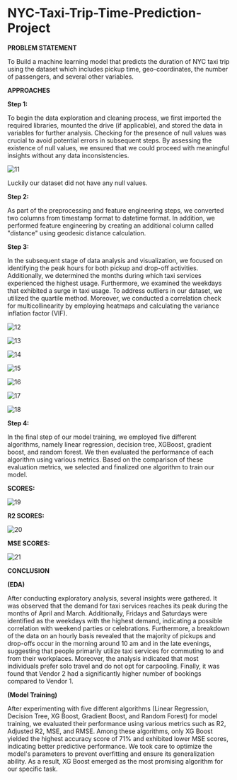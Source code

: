 # NYC-Taxi-Trip-Time-Prediction-Project

**PROBLEM STATEMENT**

To Build a machine learning model that predicts the duration of NYC taxi trip using the dataset which includes pickup time, geo-coordinates, the number of passengers, and several other variables.

**APPROACHES**

**Step 1:**

To begin the data exploration and cleaning process, we first imported the required libraries, mounted the drive (if applicable), and stored the data in variables for further analysis. Checking for the presence of null values was crucial to avoid potential errors in subsequent steps. By assessing the existence of null values, we ensured that we could proceed with meaningful insights without any data inconsistencies.

![11](https://github.com/KamalRawalCS/NYC-Taxi-Trip-Time-Prediction-Project/assets/138231554/1f3ef98e-8325-4e1c-9bb8-72a1e09e80b7)

Luckily our dataset did not have any null values.

**Step 2:**

As part of the preprocessing and feature engineering steps, we converted two columns from timestamp format to datetime format. In addition, we performed feature engineering by creating an additional column called "distance" using geodesic distance calculation.

**Step 3:**

In the subsequent stage of data analysis and visualization, we focused on identifying the peak hours for both pickup and drop-off activities. Additionally, we determined the months during which taxi services experienced the highest usage. Furthermore, we examined the weekdays that exhibited a surge in taxi usage. To address outliers in our dataset, we utilized the quartile method. Moreover, we conducted a correlation check for multicollinearity by employing heatmaps and calculating the variance inflation factor (VIF).

![12](https://github.com/KamalRawalCS/NYC-Taxi-Trip-Time-Prediction-Project/assets/138231554/440612ed-45dc-43a3-bf76-173b9d0c5ef8)

![13](https://github.com/KamalRawalCS/NYC-Taxi-Trip-Time-Prediction-Project/assets/138231554/84ec9b39-a1f2-46f0-ae3c-777b5d7dba9f)

![14](https://github.com/KamalRawalCS/NYC-Taxi-Trip-Time-Prediction-Project/assets/138231554/890048f3-726a-4614-bd80-eda72abe3da4)

![15](https://github.com/KamalRawalCS/NYC-Taxi-Trip-Time-Prediction-Project/assets/138231554/004b68c8-65f1-4889-bfbe-e70932e2245d)

![16](https://github.com/KamalRawalCS/NYC-Taxi-Trip-Time-Prediction-Project/assets/138231554/d1335f3d-9745-4b47-bee4-292d4d25ee49)

![17](https://github.com/KamalRawalCS/NYC-Taxi-Trip-Time-Prediction-Project/assets/138231554/4a00ecc6-7b0b-442f-8cf5-b1311c788ac0)

![18](https://github.com/KamalRawalCS/NYC-Taxi-Trip-Time-Prediction-Project/assets/138231554/0bfa2196-2f0b-4e1a-82f2-39dcd1a622b8)


**Step 4:**

In the final step of our model training, we employed five different algorithms, namely linear regression, decision tree, XGBoost, gradient boost, and random forest. We then evaluated the performance of each algorithm using various metrics. Based on the comparison of these evaluation metrics, we selected and finalized one algorithm to train our model.

**SCORES:**

![19](https://github.com/KamalRawalCS/NYC-Taxi-Trip-Time-Prediction-Project/assets/138231554/33e535e8-fadd-4348-9789-23cc1ca2a996)


**R2 SCORES:**

![20](https://github.com/KamalRawalCS/NYC-Taxi-Trip-Time-Prediction-Project/assets/138231554/887e57dc-dcf6-491b-8a6e-25a8a5a5e883)


**MSE SCORES:**

![21](https://github.com/KamalRawalCS/NYC-Taxi-Trip-Time-Prediction-Project/assets/138231554/5dd6c4ef-e628-4f34-b238-6543e66d2605)

**CONCLUSION**

**(EDA)**

After conducting exploratory analysis, several insights were gathered. It was observed that the demand for taxi services reaches its peak during the months of April and March. Additionally, Fridays and Saturdays were identified as the weekdays with the highest demand, indicating a possible correlation with weekend parties or celebrations. Furthermore, a breakdown of the data on an hourly basis revealed that the majority of pickups and drop-offs occur in the morning around 10 am and in the late evenings, suggesting that people primarily utilize taxi services for commuting to and from their workplaces. Moreover, the analysis indicated that most individuals prefer solo travel and do not opt for carpooling. Finally, it was found that Vendor 2 had a significantly higher number of bookings compared to Vendor 1.

**(Model Training)**

After experimenting with five different algorithms (Linear Regression, Decision Tree, XG Boost, Gradient Boost, and Random Forest) for model training, we evaluated their performance using various metrics such as R2, Adjusted R2, MSE, and RMSE. Among these algorithms, only XG Boost yielded the highest accuracy score of 71% and exhibited lower MSE scores, indicating better predictive performance. We took care to optimize the model's parameters to prevent overfitting and ensure its generalization ability. As a result, XG Boost emerged as the most promising algorithm for our specific task.

